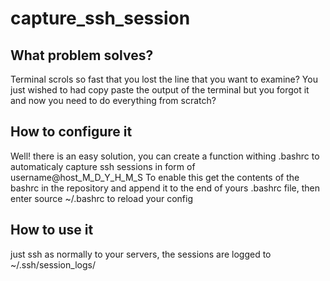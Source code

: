 # capture_ssh_session

## What problem solves?
Terminal scrols so fast that you lost the line that you want to examine?
You just wished to had copy paste the output of the terminal but you forgot it and now you need to do everything from scratch?

## How to configure it
Well! there is an easy solution, you can create a function withing .bashrc to automaticaly capture ssh sessions in form of username@host_M_D_Y_H_M_S
To enable this get the contents of the bashrc in the repository and append it to the end of yours .bashrc file, then enter source ~/.bashrc to reload your config

## How to use it
just ssh as normally to your servers, the sessions are logged to  ~/.ssh/session_logs/
